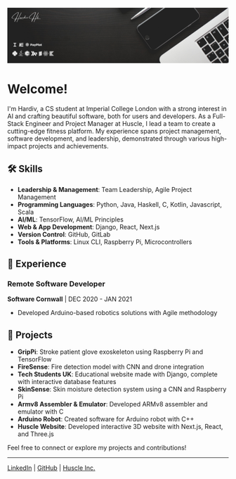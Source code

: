 ![Profile Banner](https://github.com/hardiv/hardiv/blob/main/Github%20Banner%202.png)

<!--
**hardiv/hardiv** is a ✨ _special_ ✨ repository because its `README.md` (this file) appears on your GitHub profile.
-->
# Welcome!

I'm Hardiv, a CS student at Imperial College London with a strong interest in AI and crafting beautiful software, both for users and developers. As a Full-Stack Engineer and Project Manager at Huscle, I lead a team to create a cutting-edge fitness platform. My experience spans project management, software development, and leadership, demonstrated through various high-impact projects and achievements.

## 🛠️ Skills

- **Leadership & Management**: Team Leadership, Agile Project Management
- **Programming Languages**: Python, Java, Haskell, C, Kotlin, Javascript, Scala
- **AI/ML**: TensorFlow, AI/ML Principles
- **Web & App Development**: Django, React, Next.js
- **Version Control**: GitHub, GitLab
- **Tools & Platforms**: Linux CLI, Raspberry Pi, Microcontrollers

## 💼 Experience

### Remote Software Developer
**Software Cornwall** | DEC 2020 - JAN 2021
- Developed Arduino-based robotics solutions with Agile methodology

## 🌟 Projects

- **GripPi**: Stroke patient glove exoskeleton using Raspberry Pi and TensorFlow
- **FireSense**: Fire detection model with CNN and drone integration
- **Tech Students UK**: Educational website made with Django, complete with interactive database features
- **SkinSense**: Skin moisture detection system using a CNN and Raspberry Pi
- **Armv8 Assembler & Emulator**: Developed ARMv8 assembler and emulator with C
- **Arduino Robot**: Created software for Arduino robot with C++
- **Huscle Website**: Developed interactive 3D website with Next.js, React, and Three.js

Feel free to connect or explore my projects and contributions!

---

[LinkedIn](https://www.linkedin.com/in/hardiv-harshakumar) | [GitHub](https://github.com/hardiv) | [Huscle Inc.](https://husclefitness.co.uk)
